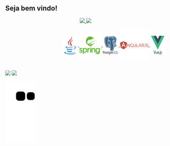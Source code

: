 ##             Seja bem vindo!
<div align="center">
  <a href="https://github.com/Gabaraael">
  <img height="180em" src="https://github-readme-stats.vercel.app/api?username=Gabaraael&show_icons=true&theme=dark&include_all_commits=true&count_private=true"/>
  <img height="180em" src="https://github-readme-stats.vercel.app/api/top-langs/?username=Gabaraael&layout=compact&langs_count=7&theme=dark"/>
</div>
<div align="right"><br>  
  <img align="center" alt="Java" height="60" width="50" src="https://github.com/devicons/devicon/blob/master/icons/java/java-original.svg">
  <img align="center" alt="Spring Boot" height="80" width="70" src="https://github.com/devicons/devicon/blob/master/icons/spring/spring-original-wordmark.svg">
  <img align="center" alt="Postgres" height="60" width="50" src="https://github.com/devicons/devicon/blob/master/icons/postgresql/postgresql-original-wordmark.svg">
  <img align="center" alt="AngularJs" height="100" width="90" src="https://github.com/devicons/devicon/blob/master/icons/angularjs/angularjs-plain-wordmark.svg">  
  <img align="center" alt="Vue" height="60" width="50" src="https://github.com/devicons/devicon/blob/master/icons/vuejs/vuejs-original-wordmark.svg">  
</div>
  
  ##
 
<div> 
  
 	
 
  <a href = "mailto:gabriel1998.gp45@gmail.com"><img src="https://img.shields.io/badge/-Gmail-%23333?style=for-the-badge&logo=gmail&logoColor=white" target="_blank"></a>
  <a href="https://www.linkedin.com/in/gabriel-evangelista-1252251ba/" target="_blank"><img src="https://img.shields.io/badge/-LinkedIn-%230077B5?style=for-the-badge&logo=linkedin&logoColor=white" target="_blank"></a> 
 
  ![Snake animation](https://github.com/Gabaraael/Gabaraael/blob/output/github-contribution-grid-snake.svg)
 
</div>
